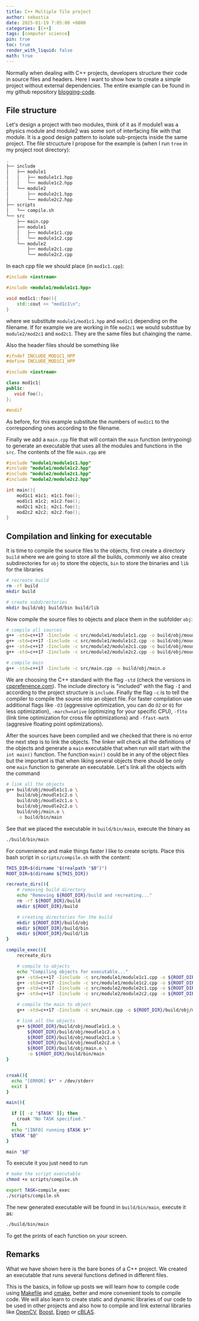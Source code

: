 ```yaml
---
title: C++ Multiple file project
author: sebastia
date: 2025-01-19 7:05:00 +0800
categories: [C++]
tags: [computer science]
pin: true
toc: true
render_with_liquid: false
math: true
---
```



Normally when dealing with C++ projects, developers structure their code in source files and headers. Here I want to show how to create a simple project without external dependencies. The entire example can be found in my github repository [blogging-code](https://github.com/SebastiaAgramunt/blogging-code).

## File structure

Let's design a project with two modules, think of it as if module1 was a physics module and module2 was some sort of interfacing file with that module. It is a good design pattern to isolate sub-projects inside the same project. The file strcucture I propose for the example is (when I run `tree` in my project root directory):

```bash
.
├── include
│   ├── module1
│   │   ├── module1c1.hpp
│   │   └── module1c2.hpp
│   └── module2
│       ├── module2c1.hpp
│       └── module2c2.hpp
├── scripts
│   └── compile.sh
└── src
    ├── main.cpp
    ├── module1
    │   ├── module1c1.cpp
    │   └── module1c2.cpp
    └── module2
        ├── module2c1.cpp
        └── module2c2.cpp
```

In each cpp file we should place (in `mod1c1.cpp`):

```cpp
#include <iostream>

#include <module1/module1c1.hpp>

void mod1c1::foo(){
    std::cout << "mod1c1\n";
}
```

where we substitute `module1/mod1c1.hpp` and `mod1c1` depending on the filename. If for example we are working in file `mod2c1` we would substitue by `module2/mod2c1` and `mod2c1`. They are the same files but chainging the name.

Also the header files should be something like

```cpp
#ifndef INCLUDE_MOD1C1_HPP
#define INCLUDE_MOD1C1_HPP

#include <iostream>

class mod1c1{
public:
   void foo();
};

#endif

```

As before, for this example substitute the numbers of `mod1c1` to the corresponding ones according to the filename.

Finally we add a `main.cpp` file that will contain the `main` function (entrypoing) to generate an executable that uses all the modules and functions in the `src`. The contents of the file `main.cpp` are

```cpp
#include "module1/module1c1.hpp"
#include "module1/module1c2.hpp"
#include "module2/module2c1.hpp"
#include "module2/module2c2.hpp"

int main(){
    mod1c1 m1c1; m1c1.foo();
    mod1c1 m1c2; m1c2.foo();
    mod2c1 m2c1; m2c1.foo();
    mod2c2 m2c2; m2c2.foo();
}
```

## Compilation and linking for executable

It is time to compile the source files to the objects, first create a directory `build` where we are going to store all the builds, commonly we also create subdirectories for `obj` to store the objects, `bin` to store the binaries and `lib` for the libraries

```bash
# recreate build
rm -rf build
mkdir build

# create subdirectories
mkdir build/obj build/bin build/lib
```

Now compile the source files to objects and place them in the subfolder `obj`:

```bash
# compile all sources
g++ -std=c++17 -Iinclude -c src/module1/module1c1.cpp -o build/obj/moudle1c1.o
g++ -std=c++17 -Iinclude -c src/module1/module1c2.cpp -o build/obj/moudle1c2.o
g++ -std=c++17 -Iinclude -c src/module2/module2c1.cpp -o build/obj/moudle2c1.o
g++ -std=c++17 -Iinclude -c src/module2/module2c2.cpp -o build/obj/moudle2c2.o

# compile main
g++ -std=c++17 -Iinclude -c src/main.cpp -o build/obj/main.o
```

We are choosing the C++ standard with the flag `-std` (check the versions in [cpprefenence.com](https://en.cppreference.com/w/cpp)). The include directory is "included" with the flag `-I` and according to the project structure is `include`. Finally the flag `-c` is to tell the compiler to compile the source into an object file. For faster compilation use additional flags like `-O3` (aggressive optimization, you can do `O2` or `O1` for less optimization),  `-march=native` (optimizing for your specific CPU), `-flto` (link time optimization for cross file optimizations) and  `-ffast-math` (aggresive floating point optimizations).

After the sources have been compiled and we checked that there is no error the next step is to link the objects. The linker will check all the definitions of the objects and generate a `main` executable that when run will start with the `int main()` function. The function `main()` could be in any of the object files but the important is that when liking several objects there should be only one `main` function to generate an executable. Let's link all the objects with the command

```bash
# link all the objects
g++ build/obj/moudle1c1.o \
    build/obj/moudle1c2.o \
    build/obj/moudle2c1.o \
    build/obj/moudle2c2.o \
    build/obj/main.o \
    -o build/bin/main
```

See that we placed the executable in `build/bin/main`, execute the binary as

```bash
./build/bin/main
```

For convenience and make things faster I like to create scripts. Place this bash script in `scripts/compile.sh` with the content:

```bash
THIS_DIR=$(dirname "$(realpath "$0")")
ROOT_DIR=$(dirname ${THIS_DIR})

recreate_dirs(){
    # removing build directory
    echo "Removing ${ROOT_DIR}/build and recreating..."
    rm -rf ${ROOT_DIR}/build
    mkdir ${ROOT_DIR}/build

    # creating directories for the build
    mkdir ${ROOT_DIR}/build/obj
    mkdir ${ROOT_DIR}/build/bin
    mkdir ${ROOT_DIR}/build/lib
}

compile_exec(){
    recreate_dirs

    # compile to objects
    echo "Compiling objects for executable..."
    g++ -std=c++17 -Iinclude -c src/module1/module1c1.cpp -o ${ROOT_DIR}/build/obj/moudle1c1.o
    g++ -std=c++17 -Iinclude -c src/module1/module1c2.cpp -o ${ROOT_DIR}/build/obj/moudle1c2.o
    g++ -std=c++17 -Iinclude -c src/module2/module2c1.cpp -o ${ROOT_DIR}/build/obj/moudle2c1.o
    g++ -std=c++17 -Iinclude -c src/module2/module2c2.cpp -o ${ROOT_DIR}/build/obj/moudle2c2.o

    # compile the main to object
    g++ -std=c++17 -Iinclude -c src/main.cpp -o ${ROOT_DIR}/build/obj/main.o

    # link all the objects
    g++ ${ROOT_DIR}/build/obj/moudle1c1.o \
        ${ROOT_DIR}/build/obj/moudle1c2.o \
        ${ROOT_DIR}/build/obj/moudle2c1.o \
        ${ROOT_DIR}/build/obj/moudle2c2.o \
        ${ROOT_DIR}/build/obj/main.o \
        -o ${ROOT_DIR}/build/bin/main
}


croak(){
  echo "[ERROR] $*" > /dev/stderr
  exit 1
}

main(){

  if [[ -z "$TASK" ]]; then
    croak "No TASK specified."
  fi
  echo "[INFO] running $TASK $*"
  $TASK "$@"
}

main "$@"

```

To execute it you just need to run

```bash
# make the script executable
chmod +x scripts/compile.sh

export TASK=compile_exec
./scripts/compile.sh
```

The new generated executable will be found in `build/bin/main`, execute it as:

```bash
./build/bin/main
```

To get the prints of each function on your screen. 
## Remarks

What we have shown here is the bare bones of a C++ project. We created an executable that runs several functions defined in different files. 

This is the basics, in follow up posts we will learn how to compile code using [Makefile](https://www.gnu.org/software/make/manual/make.html) and [cmake](https://cmake.org/), better and more convenient tools to compile code. We will also learn to create static and dynamic libraries of our code to be used in other projects and also how to compile and link external libraries like [OpenCV](https://opencv.org/), [Boost](https://www.boost.org/), [Eigen](https://eigen.tuxfamily.org/index.php?title=Main_Page) or [cBLAS](https://www.gnu.org/software/gsl/doc/html/cblas.html). 

